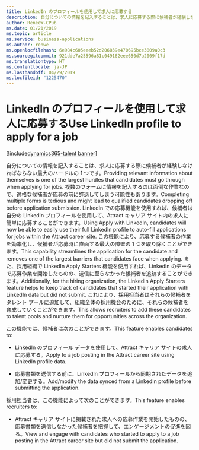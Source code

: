 ```yaml
---
title: LinkedIn のプロフィールを使用して求人に応募する
description: 自分についての情報を記入することは、求人に応募する際に候補者が経験しなければならない最大のハードルの 1 つです。
author: ReneeW-CPub
ms.date: 01/21/2019
ms.topic: article
ms.service: business-applications
ms.author: renwe
ms.openlocfilehash: 6e984c605eeeb52d206839e470695bce3809a0c3
ms.sourcegitcommit: 921dde7a25596a81c049162eee650d7a2009f17d
ms.translationtype: HT
ms.contentlocale: ja-JP
ms.lasthandoff: 04/29/2019
ms.locfileid: "1225470"
---
```

#  <a name="use-linkedin-profile-to-apply-for-a-job"></a><span data-ttu-id="ac7b2-103">LinkedIn のプロフィールを使用して求人に応募する</span><span class="sxs-lookup"><span data-stu-id="ac7b2-103">Use LinkedIn profile to apply for a job</span></span>
[!include[dynamics365-talent banner](../../includes/dynamics365-talent.md)]





<span data-ttu-id="ac7b2-104">自分についての情報を記入することは、求人に応募する際に候補者が経験しなければならない最大のハードルの 1 つです。</span><span class="sxs-lookup"><span data-stu-id="ac7b2-104">Providing relevant information about themselves is one of the largest hurdles that candidates must go through when applying for jobs.</span></span> <span data-ttu-id="ac7b2-105">複数のフォームに情報を記入するのは面倒な作業なので、適格な候補者が応募の前に辞退してしまう可能性もあります。</span><span class="sxs-lookup"><span data-stu-id="ac7b2-105">Completing multiple forms is tedious and might lead to qualified candidates dropping off before application submission.</span></span>
<span data-ttu-id="ac7b2-106">LinkedIn での応募機能を使用すれば、候補者は自分の LinkedIn プロフィールを使用して、Attract キャリア サイト内の求人に簡単に応募することができます。</span><span class="sxs-lookup"><span data-stu-id="ac7b2-106">Using Apply with LinkedIn, candidates will now be able to easily use their full LinkedIn profile to auto-fill applications for jobs within the Attract career site.</span></span> <span data-ttu-id="ac7b2-107">この機能により、応募する候補者の作業を効率化し、候補者が応募時に直面する最大の障壁の 1 つを取り除くことができます。</span><span class="sxs-lookup"><span data-stu-id="ac7b2-107">This capability streamlines the application for the candidate and removes one of the largest barriers that candidates face when applying.</span></span> <span data-ttu-id="ac7b2-108">また、採用組織で LinkedIn Apply Starters 機能を使用すれば、LinkedIn のデータで応募作業を開始したものの、送信に至らなかった候補者を追跡することができます。</span><span class="sxs-lookup"><span data-stu-id="ac7b2-108">Additionally, for the hiring organization, the LinkedIn Apply Starters feature helps to keep track of candidates that started their application with LinkedIn data but did not submit.</span></span> <span data-ttu-id="ac7b2-109">これにより、採用担当者はそれらの候補者をタレント プールに追加して、組織全体の採用機会のために、それらの候補者を育成していくことができます。</span><span class="sxs-lookup"><span data-stu-id="ac7b2-109">This allows recruiters to add these candidates to talent pools and nurture them for opportunities across the organization.</span></span>

<span data-ttu-id="ac7b2-110">この機能では、候補者は次のことができます。</span><span class="sxs-lookup"><span data-stu-id="ac7b2-110">This feature enables candidates to:</span></span>

-   <span data-ttu-id="ac7b2-111">LinkedIn のプロフィール データを使用して、Attract キャリア サイトの求人に応募する。</span><span class="sxs-lookup"><span data-stu-id="ac7b2-111">Apply to a job posting in the Attract career site using LinkedIn profile data.</span></span>

-   <span data-ttu-id="ac7b2-112">応募書類を送信する前に、LinkedIn プロフィールから同期されたデータを追加/変更する。</span><span class="sxs-lookup"><span data-stu-id="ac7b2-112">Add/modify the data synced from a LinkedIn profile before submitting the application.</span></span>

<span data-ttu-id="ac7b2-113">採用担当者は、この機能によって次のことができます。</span><span class="sxs-lookup"><span data-stu-id="ac7b2-113">This feature enables recruiters to:</span></span>

-   <span data-ttu-id="ac7b2-114">Attract キャリア サイトに掲載された求人への応募作業を開始したものの、応募書類を送信しなかった候補者を把握して、エンゲージメントの促進を図る。</span><span class="sxs-lookup"><span data-stu-id="ac7b2-114">View and engage with candidates who started to apply to a job posting in the Attract career site but did not submit the application.</span></span>
